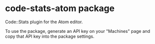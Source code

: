 # code-stats-atom package

Code::Stats plugin for the Atom editor.

To use the package, generate an API key on your "Machines" page and copy that API key into the package settings.
